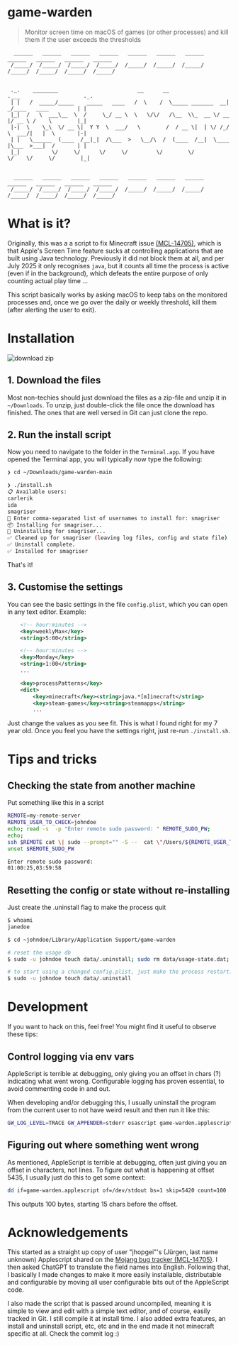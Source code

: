 # game-warden
> Monitor screen time on macOS of games (or other processes) and kill them if the user exceeds the thresholds

```
  ______   ______   ______   ______   ______   ______   ______   ______   ______   ______   ______
 /_____/  /_____/  /_____/  /_____/  /_____/  /_____/  /_____/  /_____/  /_____/  /_____/  /_____/


 ._.    ________                         __      __                  .___                    ._.
 | |   /  _____/_____    _____   ____   /  \    /  \_____ _______  __| _/____   ____         | |
 |_|  /   \  ___\__  \  /     \_/ __ \  \   \/\/   /\__  \\_  __ \/ __ |/ __ \ /    \        |_|
 |-|  \    \_\  \/ __ \|  Y Y  \  ___/   \        /  / __ \|  | \/ /_/ \  ___/|   |  \       |-|
 | |   \______  (____  /__|_|  /\___  >   \__/\  /  (____  /__|  \____ |\___  >___|  /       | |
 |_|          \/     \/      \/     \/         \/        \/           \/    \/     \/        |_|


  ______   ______   ______   ______   ______   ______   ______   ______   ______   ______   ______
 /_____/  /_____/  /_____/  /_____/  /_____/  /_____/  /_____/  /_____/  /_____/  /_____/  /_____/
```

# What is it?
Originally, this was a a script to fix Minecraft issue [(MCL-14705)](https://bugs.mojang.com/browse/MCL/issues/MCL-14705),
which is that Apple's Screen Time feature sucks at controlling applications that are built
using Java technology. Previously it did not block them at all, and per July 2025 it
only recognises `java`, but it counts all time the process is active (even if in the background), which
defeats the entire purpose of only counting actual play time ...

This script basically works by asking macOS to keep tabs on the monitored processes
and, once we go over the daily or weekly threshold, kill them (after alerting the user to exit).

# Installation
![download zip](./screenshot-download.png)

## 1. Download the files
Most non-techies should just download the files as a zip-file and unzip it in `~/Downloads`. To unzip, just double-click the file once the download has finished. The ones that are well versed in Git can just clone the repo.

## 2. Run the install script
Now you need to navigate to the folder in the `Terminal.app`. If you have opened the Terminal app, you will typically now type the following:

```bash
❯ cd ~/Downloads/game-warden-main

❯ ./install.sh
📋 Available users:
carlerik
ida
smagriser
👤 Enter comma-separated list of usernames to install for: smagriser
📦 Installing for smagriser...
🧹 Uninstalling for smagriser...
✅ Cleaned up for smagriser (leaving log files, config and state file)
✅ Uninstall complete.
✅ Installed for smagriser
```

That's it!

## 3. Customise the settings
You can see the basic settings in the file `config.plist`, which you can open in any text editor. Example:
```xml
    <!-- hour:minutes -->
    <key>weeklyMax</key>
    <string>5:00</string>

    <!-- hour:minutes -->
    <key>Monday</key>
    <string>1:00</string>
    ...

    <key>processPatterns</key>
    <dict>
        <key>minecraft</key><string>java.*[m]inecraft</string>
        <key>steam-games</key><string>steamapps</string>
        ...
```
Just change the values as you see fit. This is what I found right for my 7 year old. Once you feel you have the settings right, just re-run `./install.sh`.

# Tips and tricks

## Checking the state from another machine
Put something like this in a script
```bash
REMOTE=my-remote-server
REMOTE_USER_TO_CHECK=johndoe
echo; read -s  -p "Enter remote sudo password: " REMOTE_SUDO_PW;
echo;
ssh $REMOTE cat \| sudo --prompt="" -S --  cat \"/Users/${REMOTE_USER_TO_CHECK}/Library/Application Support/game-warden/data/usage-state.dat\"  <<< $REMOTE_SUDO_PW;
unset $REMOTE_SUDO_PW

Enter remote sudo password:
01:00:25,03:59:58
```

## Resetting the config or state without re-installing
Just create the .uninstall flag to make the process quit
```bash
$ whoami
janedoe

$ cd ~johndoe/Library/Application Support/game-warden

# reset the usage db
$ sudo -u johndoe touch data/.uninstall; sudo rm data/usage-state.dat;

# to start using a changed config.plist, just make the process restart:
$ sudo -u johndoe touch data/.uninstall
```

# Development

If you want to hack on this, feel free! You might find it useful to observe these tips:

## Control logging via env vars
AppleScript is terrible at debugging, only giving you an offset in chars (?) indicating what went wrong.
Configurable logging has proven essential, to avoid commenting code in and out.

When developing and/or debugging this, I usually uninstall the program from the current user to not have weird result and then run it like this:
```bash
GW_LOG_LEVEL=TRACE GW_APPENDER=stderr osascript game-warden.applescript config.plist
```

## Figuring out where something went wrong
As mentioned, AppleScript is terrible at debugging, often just giving you an offset in characters, not lines.
To figure out what is happening at offset 5435, I usually just do this to get some context:
```bash
dd if=game-warden.applescript of=/dev/stdout bs=1 skip=5420 count=100
```
This outputs 100 bytes, starting 15 chars before the offset.

# Acknowledgements

This started as a straight up copy of user "jhopgei"'s (Jürgen, last name unknown) Applescript shared on the
[Mojang bug tracker (MCL-14705)](https://bugs.mojang.com/browse/MCL/issues/MCL-14705).
I then asked ChatGPT to translate the field names into English. Following that, I basically
I made changes to make it more easily installable, distributable and configurable
by moving all user configurable bits out of the AppleScript code.

I also made the script that is passed around uncompiled, meaning it is
simple to view and edit with a simple text editor, and of course, easily tracked in Git.
I still compile it at install time. I also added extra features, an install and uninstall script,
etc, etc and in the end made it not minecraft specific at all. Check the commit log :)

